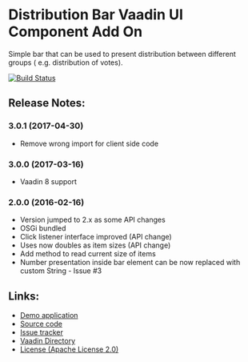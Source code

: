 # Distribution Bar Vaadin UI Component Add On

Simple bar that can be used to present distribution between different groups (
e.g. distribution of votes).

[![Build Status](https://epic.siika.fi/jenkins/job/DistributionBar%20(Vaadin)/badge/icon)](https://epic.siika.fi/jenkins/job/DistributionBar%20(Vaadin)/)

## Release Notes:
### 3.0.1 (2017-04-30)
- Remove wrong import for client side code

### 3.0.0 (2017-03-16)
- Vaadin 8 support

### 2.0.0 (2016-02-16)
- Version jumped to 2.x as some API changes
- OSGi bundled
- Click listener interface improved (API change)
- Uses now doubles as item sizes (API change)
- Add method to read current size of items
- Number presentation inside bar element can be now replaced with custom String - Issue #3

## Links:
  * [Demo application](http://app.siika.fi/DistributionBarDemo/)
  * [Source code](https://github.com/alump/VaadinDistributionBar)
  * [Issue tracker](https://github.com/alump/VaadinDistributionBar/issues)
  * [Vaadin Directory](https://vaadin.com/directory#addon/distributionbar)
  * [License (Apache License 2.0)](http://www.apache.org/licenses/LICENSE-2.0.html)
